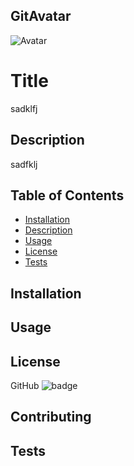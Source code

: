 

## GitAvatar
![Avatar](https://avatars1.githubusercontent.com/u/59813385?v=4)

# Title
sadklfj

## Description
sadfklj 

## Table of Contents
* [Installation](#Installation)
* [Description](#Description)
* [Usage](#Usage)
* [License](#License)
* [Tests](#Tests)


## Installation
  

## Usage
 

## License
GitHub
![badge](https://img.shields.io/cpan/l/Config-Augeas)

## Contributing
 

## Tests
 


